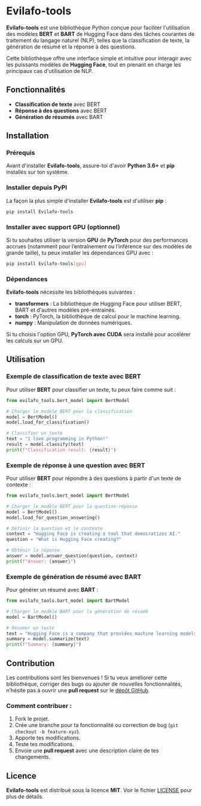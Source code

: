 # Evilafo-tools

**Evilafo-tools** est une bibliothèque Python conçue pour faciliter l'utilisation des modèles **BERT** et **BART** de Hugging Face dans des tâches courantes de traitement du langage naturel (NLP), telles que la classification de texte, la génération de résumé et la réponse à des questions.

Cette bibliothèque offre une interface simple et intuitive pour interagir avec les puissants modèles de **Hugging Face**, tout en prenant en charge les principaux cas d'utilisation de NLP.

## Fonctionnalités

* **Classification de texte** avec BERT
* **Réponse à des questions** avec BERT
* **Génération de résumés** avec BART

## Installation

### Prérequis

Avant d'installer **Evilafo-tools**, assure-toi d'avoir **Python 3.6+** et **pip** installés sur ton système.

### Installer depuis PyPI

La façon la plus simple d'installer **Evilafo-tools** est d'utiliser **pip** :

```bash
pip install Evilafo-tools
```

### Installer avec support GPU (optionnel)

Si tu souhaites utiliser la version **GPU** de **PyTorch** pour des performances accrues (notamment pour l’entraînement ou l’inférence sur des modèles de grande taille), tu peux installer les dépendances GPU avec :

```bash
pip install Evilafo-tools[gpu]
```

### Dépendances

**Evilafo-tools** nécessite les bibliothèques suivantes :

* **transformers** : La bibliothèque de Hugging Face pour utiliser BERT, BART et d'autres modèles pré-entrainés.
* **torch** : PyTorch, la bibliothèque de calcul pour le machine learning.
* **numpy** : Manipulation de données numériques.

Si tu choisis l'option GPU, **PyTorch avec CUDA** sera installé pour accélérer les calculs sur un GPU.

## Utilisation

### Exemple de classification de texte avec BERT

Pour utiliser **BERT** pour classifier un texte, tu peux faire comme suit :

```python
from evilafo_tools.bert_model import BertModel

# Charger le modèle BERT pour la classification
model = BertModel()
model.load_for_classification()

# Classifier un texte
text = "I love programming in Python!"
result = model.classify(text)
print(f"Classification result: {result}")
```

### Exemple de réponse à une question avec BERT

Pour utiliser **BERT** pour répondre à des questions à partir d'un texte de contexte :

```python
from evilafo_tools.bert_model import BertModel

# Charger le modèle BERT pour la question-réponse
model = BertModel()
model.load_for_question_answering()

# Définir la question et le contexte
context = "Hugging Face is creating a tool that democratizes AI."
question = "What is Hugging Face creating?"

# Obtenir la réponse
answer = model.answer_question(question, context)
print(f"Answer: {answer}")
```

### Exemple de génération de résumé avec BART

Pour générer un résumé avec **BART** :

```python
from evilafo_tools.bart_model import BartModel

# Charger le modèle BART pour la génération de résumé
model = BartModel()

# Résumer un texte
text = "Hugging Face is a company that provides machine learning models and datasets. It focuses on democratizing AI."
summary = model.summarize(text)
print(f"Summary: {summary}")
```

## Contribution

Les contributions sont les bienvenues ! Si tu veux améliorer cette bibliothèque, corriger des bugs ou ajouter de nouvelles fonctionnalités, n’hésite pas à ouvrir une **pull request** sur le [dépôt GitHub](https://github.com/Evilafo/Evilafo-tools).

### Comment contribuer :

1. Fork le projet.
2. Crée une branche pour ta fonctionnalité ou correction de bug (`git checkout -b feature-xyz`).
3. Apporte tes modifications.
4. Teste tes modifications.
5. Envoie une **pull request** avec une description claire de tes changements.

## Licence

**Evilafo-tools** est distribué sous la licence **MIT**. Voir le fichier [LICENSE](LICENSE) pour plus de détails.


